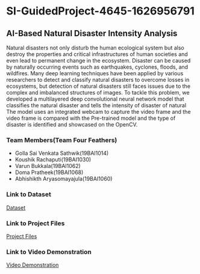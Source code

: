 # SI-GuidedProject-4645-1626956791

## AI-Based Natural Disaster Intensity Analysis 

Natural disasters not only disturb the human ecological system but also destroy the properties and critical infrastructures of human societies and even lead to permanent change in the ecosystem. Disaster can be caused by naturally occurring events such as earthquakes, cyclones, floods, and wildfires. Many deep learning techniques have been applied by various researchers to detect and classify natural disasters to overcome losses in ecosystems, but detection of natural disasters still faces issues due to the complex and imbalanced structures of images. To tackle this problem, we developed a multilayered deep convolutional neural network model that classifies the natural disaster and tells the intensity of disaster  of natural The model uses an integrated webcam to capture the video frame and the video frame is compared with the Pre-trained model and the type of disaster is identified and showcased on the OpenCV.

### Team Members(Team Four Feathers)

- Golla Sai Venkata Sathwik(19BAI1014)
- Koushik Rachaputi(19BAI1030)
- Varun Bukkala(19BAI1062)
- Doma Pratheek(19BAI1068)
- Abhishikth Aryasomayajula(19BAI1060)


### Link to Dataset
[Dataset](https://drive.google.com/drive/folders/180vL9sRslIkbWoHxTNJLhCaLM06urxQ1?usp=sharing)

### Link to Project Files
[Project Files](https://drive.google.com/drive/folders/1FlIwQVvv4Xuh-Kw_zAYHJbOKznpFdTmp?usp=sharing)

### Link to Video Demonstration
[Video Demonstration]()
